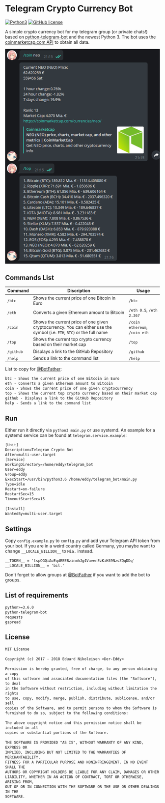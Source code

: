 Telegram Crypto Currency Bot
=====================

[![Python3](https://img.shields.io/badge/python-3.6-blue.svg)](https://github.com/Der-Eddy/discord_bot)
[![GitHub license](https://img.shields.io/badge/license-MIT-blue.svg)](https://raw.githubusercontent.com/Der-Eddy/telegram_crypto_bot/master/LICENSE)

A simple crypto currency bot for my telegram group (or private chats!) based on [python-telegram-bot](https://github.com/python-telegram-bot/python-telegram-bot) and the newest Python 3. The bot uses the [coinmarketcap.com API](https://coinmarketcap.com/api/) to obtain all data.

![commands example](img/commands.png)

Commands List
-------------
Command | Discription | Usage
----------------|--------------|-------
`/btc` | Shows the current price of one Bitcoin in Euro | `/btc`
`/eth` | Converts a given Ethereum amount to Bitcoin | `/eth 0.5`, `/eth 2.367`
`/coin` | Shows the current price of one given cryptocurrency. You can either use the symbol (i.e. `ETH`, `BTC`) or the full name | `/coin ethereum`, `/coin eth`
`/top` | Shows the current top crypto currency based on their market cap | `/top`
`/github` | Displays a link to the GitHub Repository | `/github`
`/help` | Sends a link to the command list | `/help`

List to copy for [@BotFather](https://telegram.me/BotFather):

    btc - Shows the current price of one Bitcoin in Euro
    eth - Converts a given Ethereum amount to Bitcoin
    coin - Shows the current price of one given cryptocurrency
    top - Shows the current top crypto currency based on their market cap
    github - Displays a link to the GitHub Repository
    help - Sends a link to the command list

Run
-------------
Either run it directly via `python3 main.py` or use systemd. An example for a systemd service can be found at `telegram.service.example`:

    [Unit]
    Description=Telegram Crypto Bot
    After=multi-user.target
    [Service]
    WorkingDirectory=/home/eddy/telegram_bot
    User=eddy
    Group=eddy
    ExecStart=/usr/bin/python3.6 /home/eddy/telegram_bot/main.py
    Type=idle
    Restart=on-failure
    RestartSec=15
    TimeoutStartSec=15

    [Install]
    WantedBy=multi-user.target


Settings
-------------
Copy `config.example.py` to `config.py` and add your Telegram API token from your bot. If you are in a weird country called Germany, you maybe want to change `__LOCALE_BILLION__` to `Mia.` instead.

    __TOKEN__ = 'tspOGQiAoEqdEEEBzinmhJg4VuvenEzKiH39NzsZQqDDq'
    __LOCALE_BILLION__ = 'bil.'

Don't forget to allow groups at [@BotFather](https://telegram.me/BotFather) if you want to add the bot to groups.

List of requirements
-------------

    python>=3.6.0
    python-telegram-bot
    requests
    gspread


License
-------------

    MIT License

    Copyright (c) 2017 - 2018 Eduard Nikoleisen <Der-Eddy>

    Permission is hereby granted, free of charge, to any person obtaining a copy
    of this software and associated documentation files (the "Software"), to deal
    in the Software without restriction, including without limitation the rights
    to use, copy, modify, merge, publish, distribute, sublicense, and/or sell
    copies of the Software, and to permit persons to whom the Software is
    furnished to do so, subject to the following conditions:

    The above copyright notice and this permission notice shall be included in all
    copies or substantial portions of the Software.

    THE SOFTWARE IS PROVIDED "AS IS", WITHOUT WARRANTY OF ANY KIND, EXPRESS OR
    IMPLIED, INCLUDING BUT NOT LIMITED TO THE WARRANTIES OF MERCHANTABILITY,
    FITNESS FOR A PARTICULAR PURPOSE AND NONINFRINGEMENT. IN NO EVENT SHALL THE
    AUTHORS OR COPYRIGHT HOLDERS BE LIABLE FOR ANY CLAIM, DAMAGES OR OTHER
    LIABILITY, WHETHER IN AN ACTION OF CONTRACT, TORT OR OTHERWISE, ARISING FROM,
    OUT OF OR IN CONNECTION WITH THE SOFTWARE OR THE USE OR OTHER DEALINGS IN THE
    SOFTWARE.
